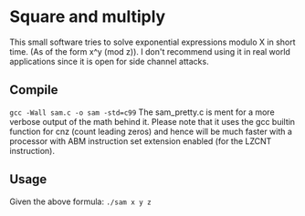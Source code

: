 Square and multiply
===================
This small software tries to solve exponential expressions modulo X in short time. (As of the form x^y (mod z)). I don't recommend using it in real world applications since it is open for side channel attacks.

Compile
-------
`gcc -Wall sam.c -o sam -std=c99`
The sam_pretty.c is ment for a more verbose output of the math behind it.
Please note that it uses the gcc builtin function for cnz (count leading zeros) and hence will be much faster with a processor with ABM instruction set extension enabled (for the LZCNT instruction).

Usage
-----
Given the above formula: `./sam x y z` 
